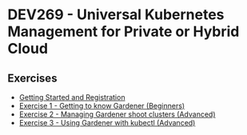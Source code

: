 # DEV269 - Universal Kubernetes Management for Private or Hybrid Cloud

## Exercises

- [Getting Started and Registration](registration.md)
- [Exercise 1 - Getting to know Gardener (Beginners)](../ex1_beginners/README.md)
- [Exercise 2 - Managing Gardener shoot clusters (Advanced)](../ex2_advanced_ui/README.md)
- [Exercise 3 - Using Gardener with kubectl (Advanced)](../ex3_advanced_cli/README.md)